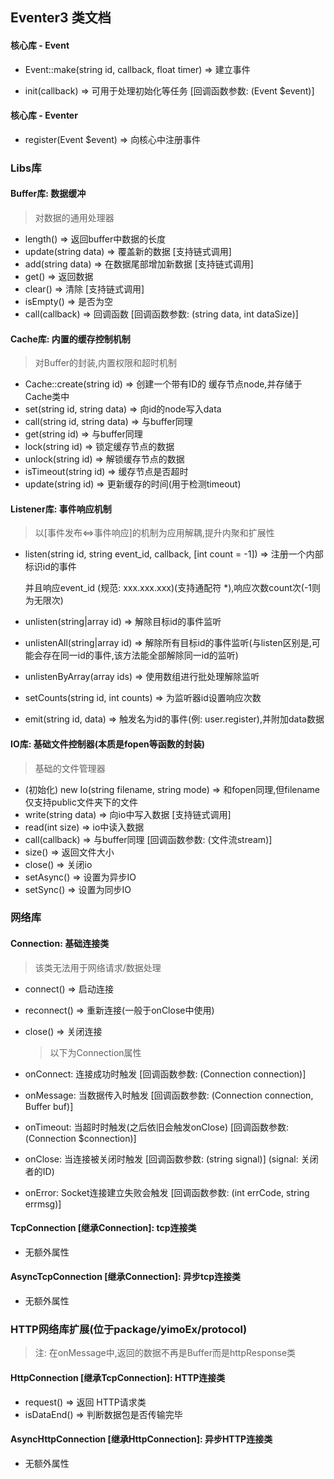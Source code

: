 ## Eventer3 类文档



#### 核心库 - Event

- Event::make(string id, callback, float timer) => 建立事件

- init(callback) => 可用于处理初始化等任务 [回调函数参数: (Event $event)]


#### 核心库 - Eventer

- register(Event $event) => 向核心中注册事件



### Libs库


#### Buffer库: 数据缓冲

> 对数据的通用处理器

- length()  => 返回buffer中数据的长度
- update(string data) => 覆盖新的数据 [支持链式调用]
- add(string data) => 在数据尾部增加新数据 [支持链式调用]
- get() => 返回数据
- clear() => 清除 [支持链式调用]
- isEmpty() => 是否为空
- call(callback) => 回调函数  [回调函数参数: (string data, int dataSize)]



#### Cache库: 内置的缓存控制机制

> 对Buffer的封装,内置权限和超时机制

- Cache::create(string id) => 创建一个带有ID的 缓存节点node,并存储于Cache类中
- set(string id, string data) => 向id的node写入data
- call(string id, string data) => 与buffer同理
- get(string id) => 与buffer同理
- lock(string id) => 锁定缓存节点的数据
- unlock(string id) => 解锁缓存节点的数据
- isTimeout(string id) => 缓存节点是否超时
- update(string id) => 更新缓存的时间(用于检测timeout)



#### Listener库: 事件响应机制

> 以[事件发布<=>事件响应]的机制为应用解耦,提升内聚和扩展性

- listen(string id, string event_id, callback, [int count = -1]) => 注册一个内部标识id的事件

  并且响应event_id (规范: xxx.xxx.xxx)(支持通配符 *),响应次数count次(-1则为无限次)

- unlisten(string|array id) => 解除目标id的事件监听
- unlistenAll(string|array id) => 解除所有目标id的事件监听(与listen区别是,可能会存在同一id的事件,该方法能全部解除同一id的监听)
- unlistenByArray(array ids) => 使用数组进行批处理解除监听
- setCounts(string id, int counts) => 为监听器id设置响应次数
- emit(string id, data) => 触发名为id的事件(例: user.register),并附加data数据



#### IO库: 基础文件控制器(本质是fopen等函数的封装)

> 基础的文件管理器

- (初始化) new Io(string filename, string mode) => 和fopen同理,但filename仅支持public文件夹下的文件
- write(string data) => 向io中写入数据 [支持链式调用]
- read(int size) => io中读入数据
- call(callback) => 与buffer同理  [回调函数参数: (文件流stream)]
- size() => 返回文件大小
- close() => 关闭io
- setAsync() => 设置为异步IO
- setSync() => 设置为同步IO


### 网络库

#### Connection: 基础连接类

> 该类无法用于网络请求/数据处理

- connect() => 启动连接

- reconnect() => 重新连接(一般于onClose中使用)

- close() => 关闭连接

  > 以下为Connection属性

- onConnect: 连接成功时触发  [回调函数参数: (Connection connection)]
- onMessage: 当数据传入时触发 [回调函数参数: (Connection connection, Buffer buf)]
- onTimeout: 当超时时触发(之后依旧会触发onClose) [回调函数参数: (Connection $connection)]
- onClose: 当连接被关闭时触发 [回调函数参数: (string signal)] (signal: 关闭者的ID)
- onError: Socket连接建立失败会触发 [回调函数参数: (int errCode, string errmsg)]

#### TcpConnection [继承Connection]: tcp连接类

- 无额外属性

#### AsyncTcpConnection [继承Connection]: 异步tcp连接类

- 无额外属性



### HTTP网络库扩展(位于package/yimoEx/protocol)

> 注: 在onMessage中,返回的数据不再是Buffer而是httpResponse类

#### HttpConnection [继承TcpConnection]: HTTP连接类

- request() => 返回 HTTP请求类
- isDataEnd() => 判断数据包是否传输完毕

#### AsyncHttpConnection [继承HttpConnection]: 异步HTTP连接类

- 无额外属性



